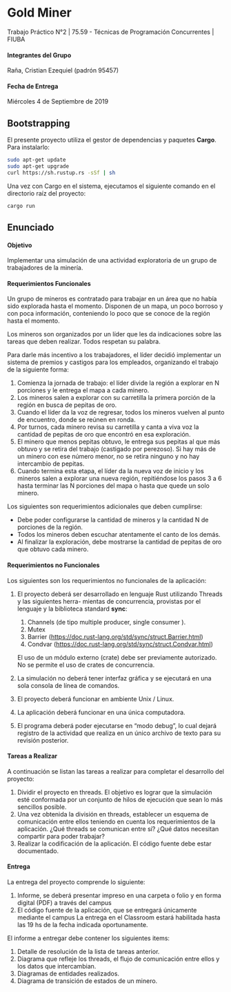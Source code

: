 # Gold Miner
Trabajo Práctico N°2 | 75.59 - Técnicas de Programación Concurrentes | FIUBA

#### Integrantes del Grupo
Raña, Cristian Ezequiel (padrón 95457)

#### Fecha de Entrega
Miércoles 4 de Septiembre de 2019

## Bootstrapping
El presente proyecto utiliza el gestor de dependencias y paquetes **Cargo**. Para instalarlo:
```bash
sudo apt-get update
sudo apt-get upgrade
curl https://sh.rustup.rs -sSf | sh
``` 

Una vez con Cargo en el sistema, ejecutamos el siguiente comando en el directorio raíz del proyecto:
```bash
cargo run
```

## Enunciado

#### Objetivo
Implementar una simulación de una actividad exploratoria de un grupo de trabajadores de la minerı́a.

#### Requerimientos Funcionales
Un grupo de mineros es contratado para trabajar en un área que no habı́a sido explorada hasta el
momento. Disponen de un mapa, un poco borroso y con poca información, conteniendo lo poco que se
conoce de la región hasta el momento.

Los mineros son organizados por un lı́der que les da indicaciones sobre las tareas que deben realizar.
Todos respetan su palabra.

Para darle más incentivo a los trabajadores, el lı́der decidió implementar un sistema de premios y
castigos para los empleados, organizando el trabajo de la siguiente forma:

1. Comienza la jornada de trabajo: el lı́der divide la región a explorar en N porciones y le entrega el
mapa a cada minero.
2. Los mineros salen a explorar con su carretilla la primera porción de la región en busca de pepitas
de oro.
3. Cuando el lı́der da la voz de regresar, todos los mineros vuelven al punto de encuentro, donde se
reúnen en ronda.
4. Por turnos, cada minero revisa su carretilla y canta a viva voz la cantidad de pepitas de oro que
encontró en esa exploración.
5. El minero que menos pepitas obtuvo, le entrega sus pepitas al que más obtuvo y se retira del
trabajo (castigado por perezoso). Si hay más de un minero con ese número menor, no se retira
ninguno y no hay intercambio de pepitas.
6. Cuando termina esta etapa, el lı́der da la nueva voz de inicio y los mineros salen a explorar una
nueva región, repitiéndose los pasos 3 a 6 hasta terminar las N porciones del mapa o hasta que
quede un solo minero.

Los siguientes son requerimientos adicionales que deben cumplirse:

* Debe poder configurarse la cantidad de mineros y la cantidad N de porciones de la región.
* Todos los mineros deben escuchar atentamente el canto de los demás.
* Al finalizar la exploración, debe mostrarse la cantidad de pepitas de oro que obtuvo cada minero.

#### Requerimientos no Funcionales
Los siguientes son los requerimientos no funcionales de la aplicación:

1. El proyecto deberá ser desarrollado en lenguaje Rust utilizando Threads y las siguientes herra-
mientas de concurrencia, provistas por el lenguaje y la biblioteca standard **sync**:

    1. Channels (de tipo multiple producer, single consumer ).
    2. Mutex
    3. Barrier (https://doc.rust-lang.org/std/sync/struct.Barrier.html)
    4. Condvar (https://doc.rust-lang.org/std/sync/struct.Condvar.html)
    
    El uso de un módulo externo (crate) debe ser previamente autorizado.
    No se permite el uso de crates de concurrencia.
    
2. La simulación no deberá tener interfaz gráfica y se ejecutará en una sola consola de lı́nea de
comandos.
3. El proyecto deberá funcionar en ambiente Unix / Linux.
4. La aplicación deberá funcionar en una única computadora.
5. El programa deberá poder ejecutarse en “modo debug”, lo cual dejará registro de la actividad
que realiza en un único archivo de texto para su revisión posterior.

#### Tareas a Realizar
A continuación se listan las tareas a realizar para completar el desarrollo del proyecto:

1. Dividir el proyecto en threads. El objetivo es lograr que la simulación esté conformada por un
conjunto de hilos de ejecución que sean lo más sencillos posible.
2. Una vez obtenida la división en threads, establecer un esquema de comunicación entre ellos
teniendo en cuenta los requerimientos de la aplicación. ¿Qué threads se comunican entre sı́?
¿Qué datos necesitan compartir para poder trabajar?
3. Realizar la codificación de la aplicación. El código fuente debe estar documentado.

#### Entrega
La entrega del proyecto comprende lo siguiente:
1. Informe, se deberá presentar impreso en una carpeta o folio y en forma digital (PDF) a través del
campus
2. El código fuente de la aplicación, que se entregará únicamente mediante el campus
La entrega en el Classroom estará habilitada hasta las 19 hs de la fecha indicada oportunamente.

El informe a entregar debe contener los siguientes items:
1. Detalle de resolución de la lista de tareas anterior.
2. Diagrama que refleje los threads, el flujo de comunicación entre ellos y los datos que intercambian.
3. Diagramas de entidades realizados.
4. Diagrama de transición de estados de un minero.